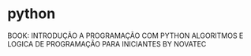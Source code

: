 # python
BOOK:
INTRODUÇÃO A PROGRAMAÇÃO COM PYTHON  ALGORITMOS E LOGICA DE PROGRAMAÇÃO PARA INICIANTES BY NOVATEC
